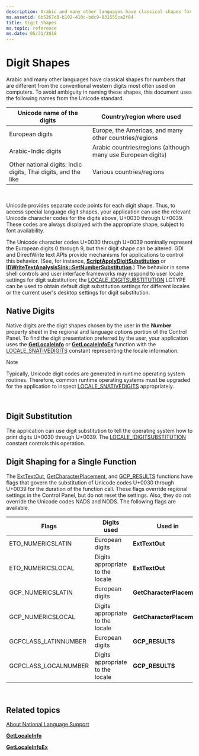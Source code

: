 ```yaml
---
description: Arabic and many other languages have classical shapes for numbers that are different from the conventional western digits most often used on computers.
ms.assetid: 6b5267d8-b102-410c-bdc9-831555ca2f84
title: Digit Shapes
ms.topic: reference
ms.date: 05/31/2018
---
```


# Digit Shapes

Arabic and many other languages have classical shapes for numbers that are different from the conventional western digits most often used on computers. To avoid ambiguity in naming these shapes, this document uses the following names from the Unicode standard.



| Unicode name of the digits                                     | Country/region where used                                    |
|----------------------------------------------------------------|--------------------------------------------------------------|
| European digits                                                | Europe, the Americas, and many other countries/regions       |
| Arabic-Indic digits                                            | Arabic countries/regions (although many use European digits) |
| Other national digits: Indic digits, Thai digits, and the like | Various countries/regions                                    |



 

Unicode provides separate code points for each digit shape. Thus, to access special language digit shapes, your application can use the relevant Unicode character codes for the digits above, U+0030 through U+0039. These codes are always displayed with the appropriate shape, subject to font availability.

The Unicode character codes U+0030 through U+0039 nominally represent the European digits 0 through 9, but their digit shape can be altered. GDI and DirectWrite text APIs provide mechanisms for applications to control this behavior. (See, for instance, [**ScriptApplyDigitSubstitution**](/windows/desktop/api/Usp10/nf-usp10-scriptapplydigitsubstitution) or [**IDWriteTextAnalysisSink::SetNumberSubstitution**](/windows/win32/api/dwrite/nf-dwrite-idwritetextanalysissink-setnumbersubstitution).) The behavior in some shell controls and user interface frameworks may respond to user locale settings for digit substitution; the [LOCALE\_IDIGITSUBSTITUTION](locale-idigitsubstitution.md) LCTYPE can be used to obtain default digit substitution settings for different locales or the current user's desktop settings for digit substitution.

## Native Digits

Native digits are the digit shapes chosen by the user in the **Number** property sheet in the regional and language options portion of the Control Panel. To find the digit presentation preferred by the user, your application uses the [**GetLocaleInfo**](/windows/desktop/api/Winnls/nf-winnls-getlocaleinfoa) or [**GetLocaleInfoEx**](/windows/desktop/api/Winnls/nf-winnls-getlocaleinfoex) function with the [LOCALE\_SNATIVEDIGITS](locale-snative-constants.md) constant representing the locale information.

> [!Note]  
> Typically, Unicode digit codes are generated in runtime operating system routines. Therefore, common runtime operating systems must be upgraded for the application to inspect [LOCALE\_SNATIVEDIGITS](locale-snative-constants.md) appropriately.

 

## Digit Substitution

The application can use digit substitution to tell the operating system how to print digits U+0030 through U+0039. The [LOCALE\_IDIGITSUBSTITUTION](locale-idigitsubstitution.md) constant controls this operation.

## Digit Shaping for a Single Function

The [ExtTextOut](/windows/win32/api/wingdi/nf-wingdi-exttextouta), [GetCharacterPlacement](/windows/win32/api/wingdi/nf-wingdi-getcharacterplacementa), and [GCP\_RESULTS](/windows/win32/api/wingdi/ns-wingdi-gcp_resultsa) functions have flags that govern the substitution of Unicode codes U+0030 through U+0039 for the duration of the function call. These flags override regional settings in the Control Panel, but do not reset the settings. Also, they do not override the Unicode codes NADS and NODS. The following flags are available.



| Flags                 | Digits used                      | Used in                   |
|-----------------------|----------------------------------|---------------------------|
| ETO\_NUMERICSLATIN    | European digits                  | **ExtTextOut**            |
| ETO\_NUMERICSLOCAL    | Digits appropriate to the locale | **ExtTextOut**            |
| GCP\_NUMERICSLATIN    | European digits                  | **GetCharacterPlacement** |
| GCP\_NUMERICSLOCAL    | Digits appropriate to the locale | **GetCharacterPlacement** |
| GCPCLASS\_LATINNUMBER | European digits                  | **GCP\_RESULTS**          |
| GCPCLASS\_LOCALNUMBER | Digits appropriate to the locale | **GCP\_RESULTS**          |



 

## Related topics

<dl> <dt>

[About National Language Support](about-national-language-support.md)
</dt> <dt>

[**GetLocaleInfo**](/windows/desktop/api/Winnls/nf-winnls-getlocaleinfoa)
</dt> <dt>

[**GetLocaleInfoEx**](/windows/desktop/api/Winnls/nf-winnls-getlocaleinfoex)
</dt> </dl>

 

 
